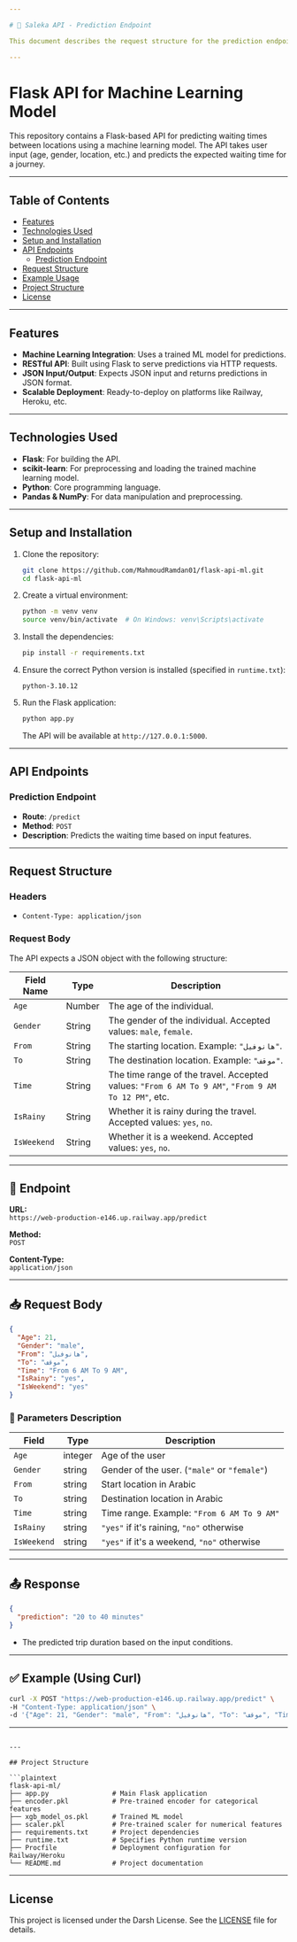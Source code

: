 ```yaml
---

# 🚏 Saleka API - Prediction Endpoint

This document describes the request structure for the prediction endpoint used in the "Saleka" mobile app.

---
```


# Flask API for Machine Learning Model

This repository contains a Flask-based API for predicting waiting times between locations using a machine learning model. The API takes user input (age, gender, location, etc.) and predicts the expected waiting time for a journey.

---

## Table of Contents
- [Features](#features)
- [Technologies Used](#technologies-used)
- [Setup and Installation](#setup-and-installation)
- [API Endpoints](#api-endpoints)
  - [Prediction Endpoint](#prediction-endpoint)
- [Request Structure](#request-structure)
- [Example Usage](#example-usage)
- [Project Structure](#project-structure)
- [License](#license)

---

## Features

- **Machine Learning Integration**: Uses a trained ML model for predictions.
- **RESTful API**: Built using Flask to serve predictions via HTTP requests.
- **JSON Input/Output**: Expects JSON input and returns predictions in JSON format.
- **Scalable Deployment**: Ready-to-deploy on platforms like Railway, Heroku, etc.

---

## Technologies Used

- **Flask**: For building the API.
- **scikit-learn**: For preprocessing and loading the trained machine learning model.
- **Python**: Core programming language.
- **Pandas & NumPy**: For data manipulation and preprocessing.

---

## Setup and Installation

1. Clone the repository:
   ```bash
   git clone https://github.com/MahmoudRamdan01/flask-api-ml.git
   cd flask-api-ml
   ```

2. Create a virtual environment:
   ```bash
   python -m venv venv
   source venv/bin/activate  # On Windows: venv\Scripts\activate
   ```

3. Install the dependencies:
   ```bash
   pip install -r requirements.txt
   ```

4. Ensure the correct Python version is installed (specified in `runtime.txt`):
   ```
   python-3.10.12
   ```

5. Run the Flask application:
   ```bash
   python app.py
   ```
   The API will be available at `http://127.0.0.1:5000`.

---

## API Endpoints

### Prediction Endpoint

- **Route**: `/predict`
- **Method**: `POST`
- **Description**: Predicts the waiting time based on input features.

---

## Request Structure

### Headers
- `Content-Type: application/json`

### Request Body
The API expects a JSON object with the following structure:

| Field Name  | Type   | Description                                                                                                                                 |
|-------------|--------|---------------------------------------------------------------------------------------------------------------------------------------------|
| `Age`       | Number | The age of the individual.                                                                                                                  |
| `Gender`    | String | The gender of the individual. Accepted values: `male`, `female`.                                                                            |
| `From`      | String | The starting location. Example: `"هانوفيل"`.                                                                                                |
| `To`        | String | The destination location. Example: `"موقف"`.                                                                                                |
| `Time`      | String | The time range of the travel. Accepted values: `"From 6 AM To 9 AM"`, `"From 9 AM To 12 PM"`, etc.                                           |
| `IsRainy`   | String | Whether it is rainy during the travel. Accepted values: `yes`, `no`.                                                                         |
| `IsWeekend` | String | Whether it is a weekend. Accepted values: `yes`, `no`.                                                                                      |

---


## 🔗 Endpoint

**URL:**  
`https://web-production-e146.up.railway.app/predict`

**Method:**  
`POST`

**Content-Type:**  
`application/json`

---

## 📥 Request Body

```json
{
  "Age": 21,
  "Gender": "male",
  "From": "هانوفيل",
  "To": "موقف",
  "Time": "From 6 AM To 9 AM",
  "IsRainy": "yes",
  "IsWeekend": "yes"
}
```

### 📝 Parameters Description

| Field       | Type    | Description                                              |
|-------------|---------|----------------------------------------------------------|
| `Age`       | integer | Age of the user                                          |
| `Gender`    | string  | Gender of the user. (`"male"` or `"female"`)            |
| `From`      | string  | Start location in Arabic                                 |
| `To`        | string  | Destination location in Arabic                          |
| `Time`      | string  | Time range. Example: `"From 6 AM To 9 AM"`              |
| `IsRainy`   | string  | `"yes"` if it's raining, `"no"` otherwise               |
| `IsWeekend` | string  | `"yes"` if it's a weekend, `"no"` otherwise             |

---

## 📤 Response

```json
{
  "prediction": "20 to 40 minutes"
}
```

- The predicted trip duration based on the input conditions.

---

## ✅ Example (Using Curl)

```bash
curl -X POST "https://web-production-e146.up.railway.app/predict" \
-H "Content-Type: application/json" \
-d '{"Age": 21, "Gender": "male", "From": "هانوفيل", "To": "موقف", "Time": "From 6 AM To 9 AM", "IsRainy": "yes", "IsWeekend": "yes"}'
```

---



```

---

## Project Structure

```plaintext
flask-api-ml/
├── app.py                # Main Flask application
├── encoder.pkl           # Pre-trained encoder for categorical features
├── xgb_model_os.pkl      # Trained ML model
├── scaler.pkl            # Pre-trained scaler for numerical features
├── requirements.txt      # Project dependencies
├── runtime.txt           # Specifies Python runtime version
├── Procfile              # Deployment configuration for Railway/Heroku
└── README.md             # Project documentation
```

---

## License

This project is licensed under the Darsh License. See the [LICENSE](LICENSE) file for details.
